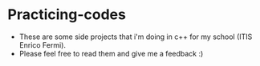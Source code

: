 # Practicing-codes
+ These are some side projects that i'm doing in c++ for my school (ITIS Enrico Fermi).
+ Please feel free to read them and give me a feedback :)
